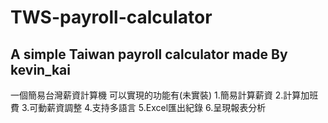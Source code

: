 # TWS-payroll-calculator
A simple Taiwan payroll calculator
made By kevin_kai
-------------------------------------------------
一個簡易台灣薪資計算機
可以實現的功能有(未實裝)
1.簡易計算薪資
2.計算加班費
3.可動薪資調整
4.支持多語言
5.Excel匯出紀錄
6.呈現報表分析
